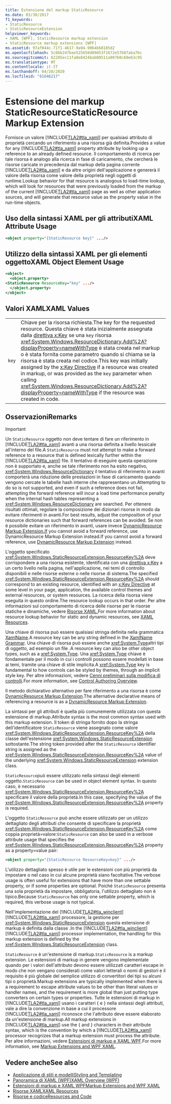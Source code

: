 ```yaml
---
title: Estensione del markup StaticResource
ms.date: 03/30/2017
f1_keywords:
- StaticResource
- StaticResourceExtension
helpviewer_keywords:
- XAML [WPF], StaticResource markup extension
- StaticResource markup extensions [WPF]
ms.assetid: 97af044c-71f1-4617-9a94-9064b68185d2
ms.openlocfilehash: 5c0bb247bae525658d89d53f1672e57b87aba7bc
ms.sourcegitcommit: 62285ec11fa8e8424bab00511a90760c60e63c95
ms.translationtype: MT
ms.contentlocale: it-IT
ms.lasthandoff: 04/20/2020
ms.locfileid: "81646217"
---
```

# <a name="staticresource-markup-extension"></a><span data-ttu-id="5c577-102">Estensione del markup StaticResource</span><span class="sxs-lookup"><span data-stu-id="5c577-102">StaticResource Markup Extension</span></span>
<span data-ttu-id="5c577-103">Fornisce un valore [!INCLUDE[TLA2#tla_xaml](../../../../includes/tla2sharptla-xaml-md.md)] per qualsiasi attributo di proprietà cercando un riferimento a una risorsa già definita.</span><span class="sxs-lookup"><span data-stu-id="5c577-103">Provides a value for any [!INCLUDE[TLA2#tla_xaml](../../../../includes/tla2sharptla-xaml-md.md)] property attribute by looking up a reference to an already defined resource.</span></span> <span data-ttu-id="5c577-104">Il comportamento di ricerca per tale risorsa è analogo alla ricerca in fase di caricamento, che cercherà le risorse caricate in precedenza dal markup della pagina corrente [!INCLUDE[TLA2#tla_xaml](../../../../includes/tla2sharptla-xaml-md.md)] e da altre origini dell'applicazione e genererà il valore della risorsa come valore della proprietà negli oggetti di runtime.</span><span class="sxs-lookup"><span data-stu-id="5c577-104">Lookup behavior for that resource is analogous to load-time lookup, which will look for resources that were previously loaded from the markup of the current [!INCLUDE[TLA2#tla_xaml](../../../../includes/tla2sharptla-xaml-md.md)] page as well as other application sources, and will generate that resource value as the property value in the run-time objects.</span></span>  
  
## <a name="xaml-attribute-usage"></a><span data-ttu-id="5c577-105">Uso della sintassi XAML per gli attributi</span><span class="sxs-lookup"><span data-stu-id="5c577-105">XAML Attribute Usage</span></span>  
  
```xml  
<object property="{StaticResource key}" .../>  
```  
  
## <a name="xaml-object-element-usage"></a><span data-ttu-id="5c577-106">Utilizzo della sintassi XAML per gli elementi oggetto</span><span class="sxs-lookup"><span data-stu-id="5c577-106">XAML Object Element Usage</span></span>  
  
```xml  
<object>  
  <object.property>  
<StaticResource ResourceKey="key" .../>  
  </object.property>  
</object>  
```  
  
## <a name="xaml-values"></a><span data-ttu-id="5c577-107">Valori XAML</span><span class="sxs-lookup"><span data-stu-id="5c577-107">XAML Values</span></span>  
  
|||  
|-|-|  
|`key`|<span data-ttu-id="5c577-108">Chiave per la risorsa richiesta.</span><span class="sxs-lookup"><span data-stu-id="5c577-108">The key for the requested resource.</span></span> <span data-ttu-id="5c577-109">Questa chiave è stata inizialmente assegnata dalla [direttiva x:Key](../../../desktop-wpf/xaml-services/xkey-directive.md) se una `key` risorsa <xref:System.Windows.ResourceDictionary.Add%2A?displayProperty=nameWithType> è stata creata nel markup o è stata fornita come parametro quando si chiama se la risorsa è stata creata nel codice.</span><span class="sxs-lookup"><span data-stu-id="5c577-109">This key was initially assigned by the [x:Key Directive](../../../desktop-wpf/xaml-services/xkey-directive.md) if a resource was created in markup, or was provided as the `key` parameter when calling <xref:System.Windows.ResourceDictionary.Add%2A?displayProperty=nameWithType> if the resource was created in code.</span></span>|  
  
## <a name="remarks"></a><span data-ttu-id="5c577-110">Osservazioni</span><span class="sxs-lookup"><span data-stu-id="5c577-110">Remarks</span></span>  
  
> [!IMPORTANT]
> <span data-ttu-id="5c577-111">Un `StaticResource` oggetto non deve tentare di fare un riferimento in [!INCLUDE[TLA2#tla_xaml](../../../../includes/tla2sharptla-xaml-md.md)] avanti a una risorsa definita a livello lessicale all'interno del file.</span><span class="sxs-lookup"><span data-stu-id="5c577-111">A `StaticResource` must not attempt to make a forward reference to a resource that is defined lexically further within the [!INCLUDE[TLA2#tla_xaml](../../../../includes/tla2sharptla-xaml-md.md)] file.</span></span> <span data-ttu-id="5c577-112">Il tentativo di eseguire questa operazione non è supportato e, anche se tale riferimento non ha esito negativo, <xref:System.Windows.ResourceDictionary> il tentativo di riferimento in avanti comporterà una riduzione delle prestazioni in fase di caricamento quando vengono cercate le tabelle hash interne che rappresentano un.</span><span class="sxs-lookup"><span data-stu-id="5c577-112">Attempting to do so is not supported, and even if such a reference does not fail, attempting the forward reference will incur a load time performance penalty when the internal hash tables representing a <xref:System.Windows.ResourceDictionary> are searched.</span></span> <span data-ttu-id="5c577-113">Per ottenere risultati ottimali, regolare la composizione dei dizionari risorse in modo da evitare riferimenti in avanti.</span><span class="sxs-lookup"><span data-stu-id="5c577-113">For best results, adjust the composition of your resource dictionaries such that forward references can be avoided.</span></span> <span data-ttu-id="5c577-114">Se non è possibile evitare un riferimento in avanti, usare invece [DynamicResource Markup Extension.If](dynamicresource-markup-extension.md) you cannot avoid a forward reference, use DynamicResource Markup Extension instead.</span><span class="sxs-lookup"><span data-stu-id="5c577-114">If you cannot avoid a forward reference, use [DynamicResource Markup Extension](dynamicresource-markup-extension.md) instead.</span></span>  
  
 <span data-ttu-id="5c577-115">L'oggetto specificato <xref:System.Windows.StaticResourceExtension.ResourceKey%2A> deve corrispondere a una risorsa esistente, identificata con una [direttiva x:Key](../../../desktop-wpf/xaml-services/xkey-directive.md) a un certo livello nella pagina, nell'applicazione, nei temi di controllo disponibili e nelle risorse esterne o nelle risorse di sistema.</span><span class="sxs-lookup"><span data-stu-id="5c577-115">The specified <xref:System.Windows.StaticResourceExtension.ResourceKey%2A> should correspond to an existing resource, identified with an [x:Key Directive](../../../desktop-wpf/xaml-services/xkey-directive.md) at some level in your page, application, the available control themes and external resources, or system resources.</span></span> <span data-ttu-id="5c577-116">La ricerca della risorsa viene eseguita in questo ordine.</span><span class="sxs-lookup"><span data-stu-id="5c577-116">The resource lookup occurs in that order.</span></span> <span data-ttu-id="5c577-117">Per altre informazioni sul comportamento di ricerca delle risorse per le risorse statiche e dinamiche, vedere [Risorse XAML.](../../../desktop-wpf/fundamentals/xaml-resources-define.md)</span><span class="sxs-lookup"><span data-stu-id="5c577-117">For more information about resource lookup behavior for static and dynamic resources, see [XAML Resources](../../../desktop-wpf/fundamentals/xaml-resources-define.md).</span></span>  
  
 <span data-ttu-id="5c577-118">Una chiave di risorsa può essere qualsiasi stringa definita nella grammatica [XamlName](../../../desktop-wpf/xaml-services/xamlname-grammar.md).</span><span class="sxs-lookup"><span data-stu-id="5c577-118">A resource key can be any string defined in the [XamlName Grammar](../../../desktop-wpf/xaml-services/xamlname-grammar.md).</span></span> <span data-ttu-id="5c577-119">Una chiave di risorsa può essere anche <xref:System.Type>altri tipi di oggetto, ad esempio un file .</span><span class="sxs-lookup"><span data-stu-id="5c577-119">A resource key can also be other object types, such as a <xref:System.Type>.</span></span> <span data-ttu-id="5c577-120">Una <xref:System.Type> chiave è fondamentale per il modo in cui i controlli possono essere modellati in base ai temi, tramite una chiave di stile implicita.</span><span class="sxs-lookup"><span data-stu-id="5c577-120">A <xref:System.Type> key is fundamental to how controls can be styled by themes, through an implicit style key.</span></span> <span data-ttu-id="5c577-121">Per altre informazioni, vedere [Cenni preliminari sulla modifica di controlli](../controls/control-authoring-overview.md).</span><span class="sxs-lookup"><span data-stu-id="5c577-121">For more information, see [Control Authoring Overview](../controls/control-authoring-overview.md).</span></span>  
  
 <span data-ttu-id="5c577-122">Il metodo dichiarativo alternativo per fare riferimento a una risorsa è come [DynamicResource Markup Extension](dynamicresource-markup-extension.md).</span><span class="sxs-lookup"><span data-stu-id="5c577-122">The alternative declarative means of referencing a resource is as a [DynamicResource Markup Extension](dynamicresource-markup-extension.md).</span></span>  
  
 <span data-ttu-id="5c577-123">La sintassi per gli attributi è quella più comunemente utilizzata con questa estensione di markup.</span><span class="sxs-lookup"><span data-stu-id="5c577-123">Attribute syntax is the most common syntax used with this markup extension.</span></span> <span data-ttu-id="5c577-124">Il token di stringa fornito dopo la stringa dell'identificatore `StaticResource` viene assegnato come valore <xref:System.Windows.StaticResourceExtension.ResourceKey%2A> della classe dell'estensione <xref:System.Windows.StaticResourceExtension> sottostante.</span><span class="sxs-lookup"><span data-stu-id="5c577-124">The string token provided after the `StaticResource` identifier string is assigned as the <xref:System.Windows.StaticResourceExtension.ResourceKey%2A> value of the underlying <xref:System.Windows.StaticResourceExtension> extension class.</span></span>  
  
 <span data-ttu-id="5c577-125">`StaticResource`può essere utilizzato nella sintassi degli elementi oggetto.</span><span class="sxs-lookup"><span data-stu-id="5c577-125">`StaticResource` can be used in object element syntax.</span></span> <span data-ttu-id="5c577-126">In questo caso, è necessario <xref:System.Windows.StaticResourceExtension.ResourceKey%2A> specificare il valore della proprietà.</span><span class="sxs-lookup"><span data-stu-id="5c577-126">In this case, specifying the value of the <xref:System.Windows.StaticResourceExtension.ResourceKey%2A> property is required.</span></span>  
  
 <span data-ttu-id="5c577-127">L'oggetto `StaticResource` può anche essere utilizzato per un utilizzo dettagliato degli attributi che consente di specificare la proprietà <xref:System.Windows.StaticResourceExtension.ResourceKey%2A> come coppia proprietà=valore:</span><span class="sxs-lookup"><span data-stu-id="5c577-127">`StaticResource` can also be used in a verbose attribute usage that specifies the <xref:System.Windows.StaticResourceExtension.ResourceKey%2A> property as a property=value pair:</span></span>  
  
```xml  
<object property="{StaticResource ResourceKey=key}" .../>  
```  
  
 <span data-ttu-id="5c577-128">L'utilizzo dettagliato spesso è utile per le estensioni con più proprietà da impostare o nel caso in cui alcune proprietà siano facoltative.</span><span class="sxs-lookup"><span data-stu-id="5c577-128">The verbose usage is often useful for extensions that have more than one settable property, or if some properties are optional.</span></span> <span data-ttu-id="5c577-129">Poiché `StaticResource` presenta una sola proprietà da impostare, obbligatoria, l'utilizzo dettagliato non è tipico.</span><span class="sxs-lookup"><span data-stu-id="5c577-129">Because `StaticResource` has only one settable property, which is required, this verbose usage is not typical.</span></span>  
  
 <span data-ttu-id="5c577-130">Nell'implementazione del [!INCLUDE[TLA2#tla_winclient](../../../../includes/tla2sharptla-winclient-md.md)] [!INCLUDE[TLA2#tla_xaml](../../../../includes/tla2sharptla-xaml-md.md)] processore, la gestione per <xref:System.Windows.StaticResourceExtension> questa estensione di markup è definita dalla classe .</span><span class="sxs-lookup"><span data-stu-id="5c577-130">In the [!INCLUDE[TLA2#tla_winclient](../../../../includes/tla2sharptla-winclient-md.md)] [!INCLUDE[TLA2#tla_xaml](../../../../includes/tla2sharptla-xaml-md.md)] processor implementation, the handling for this markup extension is defined by the <xref:System.Windows.StaticResourceExtension> class.</span></span>  
  
 <span data-ttu-id="5c577-131">`StaticResource` è un'estensione di markup.</span><span class="sxs-lookup"><span data-stu-id="5c577-131">`StaticResource` is a markup extension.</span></span> <span data-ttu-id="5c577-132">Le estensioni di markup in genere vengono implementate quando per i valori dell'attributo devono essere utilizzati caratteri escape in modo che non vengano considerati come valori letterali o nomi di gestori e il requisito è più globale del semplice utilizzo di convertitori dei tipi su alcuni tipi o proprietà.</span><span class="sxs-lookup"><span data-stu-id="5c577-132">Markup extensions are typically implemented when there is a requirement to escape attribute values to be other than literal values or handler names, and the requirement is more global than just putting type converters on certain types or properties.</span></span> <span data-ttu-id="5c577-133">Tutte le estensioni di markup in [!INCLUDE[TLA2#tla_xaml](../../../../includes/tla2sharptla-xaml-md.md)] usano i caratteri { e } nella sintassi degli attributi, vale a dire la convenzione in base a cui il processore [!INCLUDE[TLA2#tla_xaml](../../../../includes/tla2sharptla-xaml-md.md)] riconosce che l'attributo deve essere elaborato da un'estensione di markup.</span><span class="sxs-lookup"><span data-stu-id="5c577-133">All markup extensions in [!INCLUDE[TLA2#tla_xaml](../../../../includes/tla2sharptla-xaml-md.md)] use the { and } characters in their attribute syntax, which is the convention by which a [!INCLUDE[TLA2#tla_xaml](../../../../includes/tla2sharptla-xaml-md.md)] processor recognizes that a markup extension must process the attribute.</span></span> <span data-ttu-id="5c577-134">Per altre informazioni, vedere [Estensioni di markup e XAML WPF](markup-extensions-and-wpf-xaml.md).</span><span class="sxs-lookup"><span data-stu-id="5c577-134">For more information, see [Markup Extensions and WPF XAML](markup-extensions-and-wpf-xaml.md).</span></span>  
  
## <a name="see-also"></a><span data-ttu-id="5c577-135">Vedere anche</span><span class="sxs-lookup"><span data-stu-id="5c577-135">See also</span></span>

- [<span data-ttu-id="5c577-136">Applicazione di stili e modelli</span><span class="sxs-lookup"><span data-stu-id="5c577-136">Styling and Templating</span></span>](../../../desktop-wpf/fundamentals/styles-templates-overview.md)
- [<span data-ttu-id="5c577-137">Panoramica di XAML (WPF)</span><span class="sxs-lookup"><span data-stu-id="5c577-137">XAML Overview (WPF)</span></span>](../../../desktop-wpf/fundamentals/xaml.md)
- [<span data-ttu-id="5c577-138">Estensioni di markup e XAML WPF</span><span class="sxs-lookup"><span data-stu-id="5c577-138">Markup Extensions and WPF XAML</span></span>](markup-extensions-and-wpf-xaml.md)
- [<span data-ttu-id="5c577-139">Risorse XAML</span><span class="sxs-lookup"><span data-stu-id="5c577-139">XAML Resources</span></span>](../../../desktop-wpf/fundamentals/xaml-resources-define.md)
- [<span data-ttu-id="5c577-140">Risorse e codice</span><span class="sxs-lookup"><span data-stu-id="5c577-140">Resources and Code</span></span>](resources-and-code.md)

